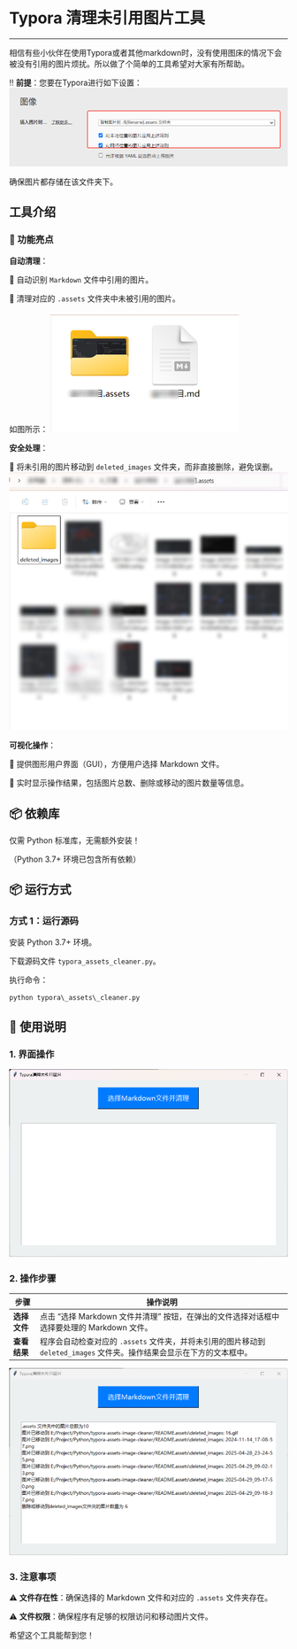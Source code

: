 # Typora 清理未引用图片工具

---
相信有些小伙伴在使用Typora或者其他markdown时，没有使用图床的情况下会被没有引用的图片烦扰。所以做了个简单的工具希望对大家有所帮助。

‼️ **前提**：您要在Typora进行如下设置：
![img.png](./README.assets/img1.png)

确保图片都存储在该文件夹下。

## 工具介绍

### 🚀 功能亮点

**自动清理**：

📌 自动识别 `Markdown` 文件中引用的图片。

📌 清理对应的 `.assets` 文件夹中未被引用的图片。

如图所示：
![img.png](./README.assets/img2.png)

**安全处理**：

🔧 将未引用的图片移动到 `deleted_images` 文件夹，而非直接删除，避免误删。
![img.png](./README.assets/img3.png)

**可视化操作**：

📝 提供图形用户界面（GUI），方便用户选择 Markdown 文件。

📝 实时显示操作结果，包括图片总数、删除或移动的图片数量等信息。

## 📦 依赖库

仅需 Python 标准库，无需额外安装！

（Python 3.7+ 环境已包含所有依赖）

## 📦 运行方式

### 方式 1：运行源码

安装 Python 3.7+ 环境。

下载源码文件 `typora_assets_cleaner.py`。

执行命令：

```
python typora\_assets\_cleaner.py
```

## 📝 使用说明

### 1. 界面操作

![image-20250509152736862](./README.assets/image-20250509152736862.png)

### 2. 操作步骤

| 步骤               | 操作说明                                                                                                                    |
| ------------------ | --------------------------------------------------------------------------------------------------------------------------- |
| **选择文件** | 点击 “选择 Markdown 文件并清理” 按钮，在弹出的文件选择对话框中选择要处理的 Markdown 文件。                                |
| **查看结果** | 程序会自动检查对应的 `.assets` 文件夹，并将未引用的图片移动到 `deleted_images` 文件夹。操作结果会显示在下方的文本框中。 |

![img.png](./README.assets/img4.png)

### 3. 注意事项

⚠️ **文件存在性**：确保选择的 Markdown 文件和对应的 `.assets` 文件夹存在。

⚠️ **文件权限**：确保程序有足够的权限访问和移动图片文件。


希望这个工具能帮到您！